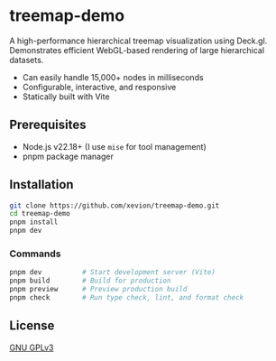# treemap-demo

A high-performance hierarchical treemap visualization using Deck.gl. Demonstrates efficient WebGL-based rendering of large hierarchical datasets.

- Can easily handle 15,000+ nodes in milliseconds
- Configurable, interactive, and responsive
- Statically built with Vite

## Prerequisites

- Node.js v22.18+ (I use `mise` for tool management)
- pnpm package manager

## Installation

```bash
git clone https://github.com/xevion/treemap-demo.git
cd treemap-demo
pnpm install
pnpm dev
```

### Commands

```bash
pnpm dev          # Start development server (Vite)
pnpm build        # Build for production
pnpm preview      # Preview production build
pnpm check        # Run type check, lint, and format check
```

## License

[GNU GPLv3](https://www.gnu.org/licenses/gpl-3.0.en.html)
